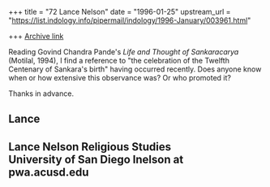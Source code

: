 +++
title = "72 Lance Nelson"
date = "1996-01-25"
upstream_url = "https://list.indology.info/pipermail/indology/1996-January/003961.html"

+++
[Archive link](https://list.indology.info/pipermail/indology/1996-January/003961.html)

Reading Govind Chandra Pande's _Life and Thought of Sankaracarya_ 
(Motilal, 1994), I find a reference to "the celebration of the Twelfth
Centenary of Sankara's birth" having occurred recently.  Does anyone know 
when or how extensive this observance was?  Or who promoted it?

Thanks in advance.

Lance
---------------------------
Lance Nelson
Religious Studies    
University of San Diego
lnelson at pwa.acusd.edu
---------------------------







